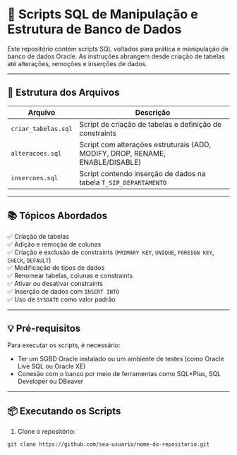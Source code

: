 # 🧠 Scripts SQL de Manipulação e Estrutura de Banco de Dados

Este repositório contém scripts SQL voltados para prática e manipulação de banco de dados Oracle. As instruções abrangem desde criação de tabelas até alterações, remoções e inserções de dados.

---

## 📁 Estrutura dos Arquivos

| Arquivo               | Descrição |
|-----------------------|-----------|
| `criar_tabelas.sql`   | Script de criação de tabelas e definição de constraints |
| `alteracoes.sql`      | Script com alterações estruturais (ADD, MODIFY, DROP, RENAME, ENABLE/DISABLE) |
| `insercoes.sql`       | Script contendo inserção de dados na tabela `T_SIP_DEPARTAMENTO` |

---

## 📚 Tópicos Abordados

✅ Criação de tabelas  
✅ Adição e remoção de colunas  
✅ Criação e exclusão de constraints (`PRIMARY KEY`, `UNIQUE`, `FOREIGN KEY`, `CHECK`, `DEFAULT`)  
✅ Modificação de tipos de dados  
✅ Renomear tabelas, colunas e constraints  
✅ Ativar ou desativar constraints  
✅ Inserção de dados com `INSERT INTO`  
✅ Uso de `SYSDATE` como valor padrão  

---

## 💡 Pré-requisitos

Para executar os scripts, é necessário:

- Ter um SGBD Oracle instalado ou um ambiente de testes (como Oracle Live SQL ou Oracle XE)
- Conexão com o banco por meio de ferramentas como SQL*Plus, SQL Developer ou DBeaver

---

## 📦 Executando os Scripts

1. Clone o repositório:

```bash
git clone https://github.com/seu-usuario/nome-do-repositorio.git
